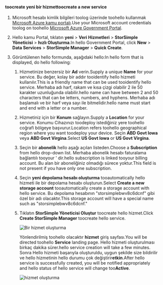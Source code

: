 <!--author=SharS last changed: 9/17/15-->


#### <a name="toocreate-a-new-service"></a><span data-ttu-id="e2092-101">toocreate yeni bir hizmet</span><span class="sxs-lookup"><span data-stu-id="e2092-101">toocreate a new service</span></span>
1. <span data-ttu-id="e2092-102">Microsoft hesabı kimlik bilgileri toolog üzerinde toohello kullanmak [Microsoft Azure kamu portalı](https://manage.windowsazure.us/).</span><span class="sxs-lookup"><span data-stu-id="e2092-102">Use your Microsoft account credentials toolog on toohello [Microsoft Azure Government Portal](https://manage.windowsazure.us/).</span></span>
2. <span data-ttu-id="e2092-103">Hello kamu Portal, tıklatın **yeni** > **Veri Hizmetleri** > **StorSimple Yöneticisi** > **hızlı Oluşturma**.</span><span class="sxs-lookup"><span data-stu-id="e2092-103">In hello Government Portal, click **New** > **Data Services** > **StorSimple Manager** > **Quick Create**.</span></span>
3. <span data-ttu-id="e2092-104">Görüntülenen hello formunda, aşağıdaki hello:</span><span class="sxs-lookup"><span data-stu-id="e2092-104">In hello form that is displayed, do hello following:</span></span>
   
   1. <span data-ttu-id="e2092-105">Hizmetinize benzersiz bir **Ad** verin.</span><span class="sxs-lookup"><span data-stu-id="e2092-105">Supply a unique **Name** for your service.</span></span> <span data-ttu-id="e2092-106">Bu değer, kolay bir addır tooidentify hello hizmeti kullanılır.</span><span class="sxs-lookup"><span data-stu-id="e2092-106">This is a friendly name that can be used tooidentify hello service.</span></span> <span data-ttu-id="e2092-107">Merhaba adı harf, rakam ve kısa çizgi olabilir 2 ile 50 karakter uzunluğunda olabilir.</span><span class="sxs-lookup"><span data-stu-id="e2092-107">hello name can have between 2 and 50 characters that can be letters, numbers, and hyphens.</span></span> <span data-ttu-id="e2092-108">Merhaba adı başlamalı ve bir harf veya sayı ile bitmelidir.</span><span class="sxs-lookup"><span data-stu-id="e2092-108">hello name must start and end with a letter or a number.</span></span>
   2. <span data-ttu-id="e2092-109">Hizmetiniz için bir **Konum** sağlayın.</span><span class="sxs-lookup"><span data-stu-id="e2092-109">Supply a **Location** for your service.</span></span> <span data-ttu-id="e2092-110">Konumu Cihazınızı toodeploy istediğiniz yere toohello coğrafi bölgeye başvurur.</span><span class="sxs-lookup"><span data-stu-id="e2092-110">Location refers toohello geographical region where you want toodeploy your device.</span></span> <span data-ttu-id="e2092-111">Seçin **ABD Govt Iowa** veya **ABD Govt Virgina**.</span><span class="sxs-lookup"><span data-stu-id="e2092-111">Select **US Govt Iowa** or **US Govt Virgina**.</span></span>
   3. <span data-ttu-id="e2092-112">Seçin bir **abonelik** hello aşağı açılan listeden.</span><span class="sxs-lookup"><span data-stu-id="e2092-112">Choose a **Subscription** from hello drop-down list.</span></span> <span data-ttu-id="e2092-113">Merhaba abonelik hesabı faturalama bağlantılı tooyour ' dir.</span><span class="sxs-lookup"><span data-stu-id="e2092-113">hello subscription is linked tooyour billing account.</span></span> <span data-ttu-id="e2092-114">Bu alan bir aboneliğiniz olmadığı sürece yoktur.</span><span class="sxs-lookup"><span data-stu-id="e2092-114">This field is not present if you have only one subscription.</span></span>
   4. <span data-ttu-id="e2092-115">Seçin **yeni depolama hesabı oluşturma** tooautomatically hello hizmeti ile bir depolama hesabı oluşturun.</span><span class="sxs-lookup"><span data-stu-id="e2092-115">Select **Create a new storage account** tooautomatically create a storage account with hello service.</span></span> <span data-ttu-id="e2092-116">Bu depolama hesabının "storsimplebwv8c6dcnf" gibi özel bir adı olacaktır.</span><span class="sxs-lookup"><span data-stu-id="e2092-116">This storage account will have a special name such as "storsimplebwv8c6dcnf."</span></span>
   5. <span data-ttu-id="e2092-117">Tıklatın **StorSimple Yöneticisi Oluştur** toocreate hello hizmet.</span><span class="sxs-lookup"><span data-stu-id="e2092-117">Click **Create StorSimple Manager** toocreate hello service.</span></span>
      
       ![Bir hizmet oluşturma](./media/storsimple-create-new-service-gov/HCS_CreateAService-gov-include.png)
      
      <span data-ttu-id="e2092-119">Yönlendirilmiş toohello olacaktır **hizmet** giriş sayfası.</span><span class="sxs-lookup"><span data-stu-id="e2092-119">You will be directed toohello **Service** landing page.</span></span> <span data-ttu-id="e2092-120">Hello hizmeti oluşturulması birkaç dakika sürer.</span><span class="sxs-lookup"><span data-stu-id="e2092-120">hello service creation will take a few minutes.</span></span> <span data-ttu-id="e2092-121">Sonra Hello hizmeti başarıyla oluşturuldu, uygun şekilde size bildirilir ve hello hizmetinin hello durumu çok değiştirir**etkin**.</span><span class="sxs-lookup"><span data-stu-id="e2092-121">After hello service is successfully created, you will be notified appropriately and hello status of hello service will change too**Active**.</span></span>
      
       ![hizmet oluşturma](./media/storsimple-create-new-service-gov/HCS_StorSimpleManagerServicePage-gov-include.png)

